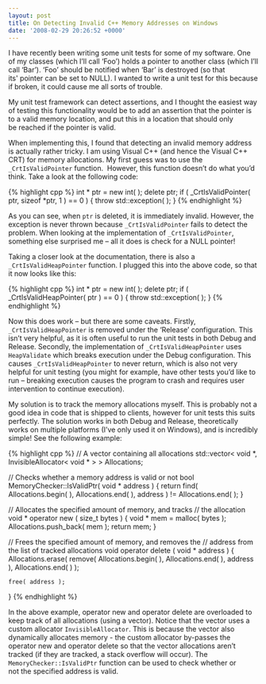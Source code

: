 ```yaml
---
layout: post
title: On Detecting Invalid C++ Memory Addresses on Windows
date: '2008-02-29 20:26:52 +0000'
---
```


I have recently been writing some unit tests for some of my software. One of my classes (which I’ll call ‘Foo’) holds a pointer to another class (which I’ll call ‘Bar’). ‘Foo’ should be notified when ‘Bar’ is destroyed (so that its' pointer can be set to NULL). I wanted to write a unit test for this because if broken, it could cause me all sorts of trouble.

My unit test framework can detect assertions, and I thought the easiest way of testing this functionality would be to add an assertion that the pointer is to a valid memory location, and put this in a location that should only be reached if the pointer is valid.

When implementing this, I found that detecting an invalid memory address is actually rather tricky. I am using Visual C++ (and hence the Visual C++ CRT) for memory allocations. My first guess was to use the `_CrtIsValidPointer` function.  However, this function doesn’t do what you’d think. Take a look at the following code:

{% highlight cpp %}
int * ptr = new int( );
delete ptr;
if ( _CrtIsValidPointer( ptr, sizeof *ptr, 1 ) == 0 )
{
	throw std::exception( );
}
{% endhighlight %}

As you can see, when `ptr` is deleted, it is immediately invalid. However, the exception is never thrown because `_CrtIsValidPointer` fails to detect the problem. When looking at the implementation of `_CrtIsValidPointer`, something else surprised me – all it does is check for a NULL pointer!

Taking a closer look at the documentation, there is also a `_CrtIsValidHeapPointer` function. I plugged this into the above code, so that it now looks like this:

{% highlight cpp %}
int * ptr = new int( );
delete ptr;
if ( _CrtIsValidHeapPointer( ptr ) == 0 )
{
	throw std::exception( );
}
{% endhighlight %}

Now this does work – but there are some caveats. Firstly, `_CrtIsValidHeapPointer` is removed under the ‘Release’ configuration. This isn’t very helpful, as it is often useful to run the unit tests in both Debug and Release. Secondly, the implementation of `_CrtIsValidHeapPointer` uses `HeapValidate` which breaks execution under the Debug configuration. This causes `_CrtIsValidHeapPointer` to never return, which is also not very helpful for unit testing (you might for example, have other tests you’d like to run – breaking execution causes the program to crash and requires user intervention to continue execution).

My solution is to track the memory allocations myself. This is probably not a good idea in code that is shipped to clients, however for unit tests this suits perfectly. The solution works in both Debug and Release, theoretically works on multiple platforms (I’ve only used it on Windows), and is incredibly simple! See the following example:

{% highlight cpp %}
// A vector containing all allocations
std::vector< void *, InvisibleAllocator< void * > > Allocations;

// Checks whether a memory address is valid or not
bool MemoryChecker::IsValidPtr( void * address )
{
	return find( Allocations.begin( ), Allocations.end( ), address )
	       != Allocations.end( );
}

// Allocates the specified amount of memory, and tracks
// the allocation
void * operator new ( size_t bytes )
{
	void * mem = malloc( bytes );
	Allocations.push_back( mem );
	return mem;
}

// Frees the specified amount of memory, and removes the
// address from the list of tracked allocations
void operator delete ( void * address )
{
	Allocations.erase(
		remove(
			Allocations.begin( ),
			Allocations.end( ),
			address
		),
		Allocations.end( )
	);

	free( address );
}
{% endhighlight %}

In the above example, operator new and operator delete are overloaded to keep track of all allocations (using a vector). Notice that the vector uses a custom allocator `InvisibleAllocator`. This is because the vector also dynamically allocates memory - the custom allocator by-passes the operator new and operator delete so that the vector allocations aren’t tracked (if they are tracked, a stack overflow will occur). The `MemoryChecker::IsValidPtr` function can be used to check whether or not the specified address is valid.
